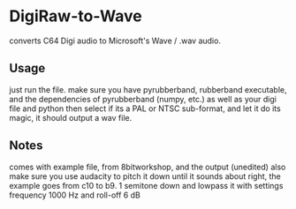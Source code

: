 # DigiRaw-to-Wave
converts C64 Digi audio to Microsoft's Wave / .wav audio.
## Usage
just run the file. make sure you have pyrubberband, rubberband executable, and the dependencies of pyrubberband (numpy, etc.) as well as your digi file and python
then select if its a PAL or NTSC sub-format, and let it do its magic, it should output a wav file.
## Notes
comes with example file, from 8bitworkshop, and the output (unedited)
also make sure you use audacity to pitch it down until it sounds about right, the example goes from c10 to b9. 1 semitone down
and lowpass it with settings frequency 1000 Hz and roll-off 6 dB
